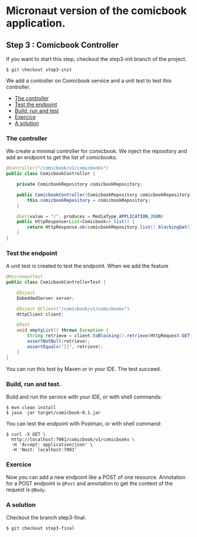 # Micronaut version of the comicbook application.

## Step 3 : Comicbook Controller

If you want to start this step, checkout the step3-init branch of the project.

```shell
$ git checkout step3-init
```

We add a controller on Comicbook service and a unit test to test this controller.

* [The controller](#the_controller)
* [Test the endpoint](#test_the_endpoint)
* [Build, run and test](#build,_run_and_test)
* [Exercice](#exercice)
* [A solution](#a_solution)

### The controller

We create a minimal controller for comicbook. We inject the repository and add an endpoint to get the list of comicbooks.

```java
@Controller("/comicbook/v1/comicbooks")
public class ComicbookController {

    private ComicbookRepository comicbookRepository;

    public ComicbookController(ComicbookRepository comicbookRepository) {
        this.comicbookRepository = comicbookRepository;
    }

    @Get(value = "/", produces = MediaType.APPLICATION_JSON)
    public HttpResponse<List<Comicbook>> list() {
        return HttpResponse.ok(comicbookRepository.list().blockingGet());
    }
}
```
### Test the endpoint

A unit test is created to test the endpoint. When we add the feature 

```java
@MicronautTest
public class ComicbookControllerTest {

    @Inject
    EmbeddedServer server;

    @Inject @Client("/comicbook/v1/comicbooks")
    HttpClient client;

    @Test 
    void emptyList() throws Exception {
        String retrieve = client.toBlocking().retrieve(HttpRequest.GET(""), String.class);
        assertNotNull(retrieve);
        assertEquals("[]", retrieve);
    }
}
```
You can run this test by Maven or in your IDE. The test succeed.

### Build, run and test.

Build and run the service with your IDE, or with shell commands:
```shell
$ mvn clean install
$ java -jar target/comicbook-0.1.jar
```

You can test the endpoint with Postman, or with shell command:

```shell
$ curl -X GET \
  http://localhost:7001/comicbook/v1/comicbooks \
  -H 'Accept: application/json' \
  -H 'Host: localhost:7001' 
```

### Exercice

Now you can add a new endpoint like a POST of one resource. Annotation for a POST endpoint is `@Post` and annotation to get the content of the request is `@Body`.

### A solution

Checkout the branch step3-final.

```shell
$ git checkout step3-final
```